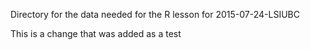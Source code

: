 Directory for the data needed for the R lesson for 2015-07-24-LSIUBC

This is a change that was added as a test
